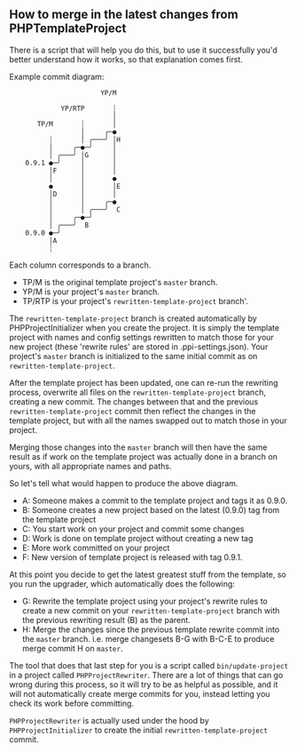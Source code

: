 ## How to merge in the latest changes from PHPTemplateProject

There is a script that will help you do this,
but to use it successfully you'd better understand how it works,
so that explanation comes first.

Example commit diagram:

```
                       YP/M
                           
             YP/RTP       ┊
                          │
       TP/M       ┊       │
                  │     ╭─●
          ┊       │ ╭───╯ │H
          │     ╭─●─╯     │
          │ ╭───╯ │G      │
    0.9.1 ●─╯     │       │
          │F      │       │
          │       │       ●
          ●       │       │E
          │D      │       │
          │       │     ╭─●
          │       │ ╭───╯  C
          │     ╭─●─╯
          │ ╭───╯  B
    0.9.0 ●─╯
          │A
          ┊
```

Each column corresponds to a branch.

- TP/M is the original template project's ```master``` branch.
- YP/M is your project's ```master``` branch.
- TP/RTP is your project's ```rewritten-template-project``` branch'.

The ```rewritten-template-project``` branch is created automatically
by PHPProjectInitializer when you create the project.
It is simply the template project with names and config settings
rewritten to match those for your new project
(these 'rewrite rules' are stored in .ppi-settings.json).
Your project's ```master``` branch is initialized to the same initial commit
as on ```rewritten-template-project```.

After the template project has been updated, one can re-run the rewriting process,
overwrite all files on the ```rewritten-template-project``` branch, creating a new commit.
The changes between that and the previous ```rewritten-template-project``` commit
then reflect the changes in the template project, but with all the names swapped
out to match those in your project.

Merging those changes into the ```master``` branch will then have the same
result as if work on the template project was actually done in a branch on yours,
with all appropriate names and paths.

So let's tell what would happen to produce the above diagram.

- A: Someone makes a commit to the template project and tags it as 0.9.0.
- B: Someone creates a new project based on the latest (0.9.0) tag from the template project
- C: You start work on your project and commit some changes
- D: Work is done on template project without creating a new tag
- E: More work committed on your project
- F: New version of template project is released with tag 0.9.1.

At this point you decide to get the latest greatest stuff from the template,
so you run the upgrader, which automatically does the following:

- G: Rewrite the template project using your project's rewrite rules
  to create a new commit on your ```rewritten-template-project``` branch
  with the previous rewriting result (B) as the parent.
- H: Merge the changes since the previous template rewrite commit
  into the ```master``` branch.  i.e. merge changesets B-G with B-C-E
  to produce merge commit H on ```master```.

The tool that does that last step for you is a script called ```bin/update-project```
in a project called ```PHPProjectRewriter```.
There are a lot of things that can go wrong during this process,
so it will try to be as helpful as possible,
and it will not automatically create merge commits for you,
instead letting you check its work before committing.

```PHPProjectRewriter``` is actually used under the hood by ```PHPProjectInitializer```
to create the initial ```rewritten-template-project``` commit.
